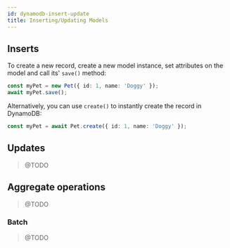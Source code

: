 ```yaml
---
id: dynamodb-insert-update
title: Inserting/Updating Models
---
```


## Inserts

To create a new record, create a new model instance, set attributes on the
model and call its' `save()` method:

```typescript
const myPet = new Pet({ id: 1, name: 'Doggy' });
await myPet.save();
```

Alternatively, you can use `create()` to instantly create the record in
DynamoDB:

```typescript
const myPet = await Pet.create({ id: 1, name: 'Doggy' });
```

## Updates

> @TODO

## Aggregate operations

> @TODO

### Batch

> @TODO
